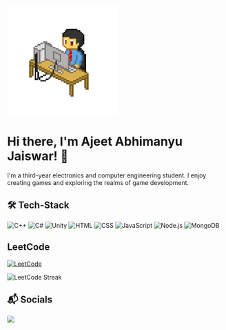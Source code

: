 ![](pixel-art-12601_256.gif)

# Hi there, I'm Ajeet Abhimanyu Jaiswar! 👋
I'm a third-year electronics and computer engineering student. I enjoy creating games and exploring the realms of game development.

## 🛠️ Tech-Stack
![C++](https://img.shields.io/badge/C%2B%2B-00599C?style=flat-square&logo=C%2B%2B&logoColor=white)
![C#](https://img.shields.io/badge/C%23-239120?style=flat-square&logo=C%23&logoColor=white)
![Unity](https://img.shields.io/badge/Unity-100000?style=flat-square&logo=unity&logoColor=white)
![HTML](https://img.shields.io/badge/HTML5-E34F26?style=flat-square&logo=html5&logoColor=white)
![CSS](https://img.shields.io/badge/CSS3-1572B6?style=flat-square&logo=css3&logoColor=white)
![JavaScript](https://img.shields.io/badge/JavaScript-F7DF1E?style=flat-square&logo=javascript&logoColor=black)
![Node.js](https://img.shields.io/badge/Node.js-8CC84B?style=flat-square&logo=nodedotjs&logoColor=white)
![MongoDB](https://img.shields.io/badge/MongoDB-47A248?style=flat-square&logo=mongodb&logoColor=white)

## LeetCode
[![LeetCode](https://img.shields.io/badge/LeetCode-FFA116?style=flat-square&logo=leetcode&logoColor=white)](https://leetcode.com/u/Humble_Zen/)

![LeetCode Streak](https://leetcard.jacoblin.cool/Humble_Zen?theme=light&fontSize=50)

## 📬 Socials
[![](https://img.shields.io/badge/LinkedIn-0077B5?style=flat-square&logo=linkedin&logoColor=white)](https://www.linkedin.com/in/ajeet-jaiswar/)



